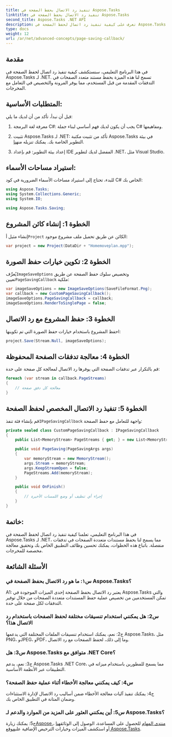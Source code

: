 ```yaml
---
title: تنفيذ رد الاتصال بحفظ الصفحة في Aspose.Tasks
linktitle: تنفيذ رد الاتصال بحفظ الصفحة في Aspose.Tasks
second_title: Aspose.Tasks .NET API
description: تعرف على كيفية تنفيذ رد اتصال لحفظ الصفحة في Aspose.Tasks لـ .NET، مما يتيح معالجة مخصصة لتدفقات إخراج المستندات متعددة الصفحات.
type: docs
weight: 12
url: /ar/net/advanced-concepts/page-saving-callback/
---
```

## مقدمة

في هذا البرنامج التعليمي، سنستكشف كيفية تنفيذ رد اتصال لحفظ الصفحة في Aspose.Tasks لـ .NET. تسمح لنا هذه الميزة بحفظ مستند متعدد الصفحات في التدفقات المقدمة من قبل المستخدم، مما يوفر المرونة والتخصيص في التعامل مع المخرجات.

## المتطلبات الأساسية:

قبل أن نبدأ، تأكد من أن لديك ما يلي:

1. معرفة لغة البرمجة C#: يجب أن يكون لديك فهم أساسي لبناء جملة C# ومفاهيمها.
   
2. تثبيت Aspose.Tasks لـ .NET: تأكد من تثبيت مكتبة Aspose.Tasks في بيئة التطوير الخاصة بك. يمكنك تنزيله من[هنا](https://releases.aspose.com/tasks/net/).

3. إعداد بيئة التطوير: قم بإعداد IDE المفضل لديك لتطوير .NET، مثل Visual Studio.

## استيراد مساحات الأسماء:

للبدء، تحتاج إلى استيراد مساحات الأسماء الضرورية في كود C# الخاص بك:

```csharp
using Aspose.Tasks;
using System.Collections.Generic;
using System.IO;

using Aspose.Tasks.Saving;

```

## الخطوة 1: إنشاء كائن المشروع

 إنشاء مثيل أ`Project` الكائن عن طريق تحميل ملف مشروع موجود:

```csharp
var project = new Project(DataDir + "Homemoveplan.mpp");
```

## الخطوة 2: تكوين خيارات حفظ الصورة

 يُعرِّف`ImageSaveOptions` وتخصيص سلوك حفظ الصفحة عن طريق تعيين`PageSavingCallback` ملكية:

```csharp
var imageSaveOptions = new ImageSaveOptions(SaveFileFormat.Png);
var callback = new CustomPageSavingCallback();
imageSaveOptions.PageSavingCallback = callback;
imageSaveOptions.RenderToSinglePage = false;
```

## الخطوة 3: حفظ المشروع مع رد الاتصال

احفظ المشروع باستخدام خيارات حفظ الصورة التي تم تكوينها:

```csharp
project.Save(Stream.Null, imageSaveOptions);
```

## الخطوة 4: معالجة تدفقات الصفحة المحفوظة

قم بالتكرار عبر تدفقات الصفحة التي يوفرها رد الاتصال لمعالجة كل صفحة على حدة:

```csharp
foreach (var stream in callback.PageStreams)
{
    // معالجة كل دفق صفحة
}
```

## الخطوة 5: تنفيذ رد الاتصال المخصص لحفظ الصفحة

 قم بإنشاء فئة تنفذ`IPageSavingCallback` واجهة للتعامل مع حفظ الصفحة:

```csharp
private sealed class CustomPageSavingCallback : IPageSavingCallback
{
    public List<MemoryStream> PageStreams { get; } = new List<MemoryStream>();

    public void PageSaving(PageSavingArgs args)
    {
        var memoryStream = new MemoryStream();
        args.Stream = memoryStream;
        args.KeepStreamOpen = false;
        PageStreams.Add(memoryStream);
    }

    public void OnFinish()
    {
        // إجراء أي تنظيف أو وضع اللمسات الأخيرة
    }
}
```

## خاتمة:

في هذا البرنامج التعليمي، تعلمنا كيفية تنفيذ رد اتصال لحفظ الصفحة في Aspose.Tasks لـ .NET، مما يسمح لنا بحفظ مستندات متعددة الصفحات في تدفقات منفصلة. باتباع هذه الخطوات، يمكنك تحسين وظائف التطبيق الخاص بك وتحقيق معالجة مخصصة للمخرجات.

## الأسئلة الشائعة

### س١: ما هو رد الاتصال بحفظ الصفحة في Aspose.Tasks؟

A1: يعتبر رد الاتصال بحفظ الصفحة إحدى الميزات الموجودة في Aspose.Tasks والتي تمكن المستخدمين من تخصيص عملية حفظ المستندات متعددة الصفحات من خلال توفير التدفقات لكل صفحة على حدة.

### س2: هل يمكنني استخدام تنسيقات مختلفة لحفظ الصفحات باستخدام رد الاتصال هذا؟

ج2: نعم، يمكنك استخدام تنسيقات الملفات المختلفة التي يدعمها Aspose.Tasks، مثل PNG، وJPEG، وPDF، وما إلى ذلك، لحفظ الصفحات مع رد الاتصال.

### س3: هل Aspose.Tasks متوافق مع .NET Core؟

ج3: نعم، يدعم Aspose.Tasks .NET Core، مما يسمح للمطورين باستخدام ميزاته في التطبيقات عبر الأنظمة الأساسية.

### س4: كيف يمكنني معالجة الأخطاء أثناء عملية حفظ الصفحة؟

ج4: يمكنك تنفيذ آليات معالجة الأخطاء ضمن أساليب رد الاتصال لإدارة الاستثناءات وضمان المتانة في التطبيق الخاص بك.

### س5: أين يمكنني العثور على المزيد من الموارد والدعم لـ Aspose.Tasks؟

 ج5: يمكنك زيارة[Aspose.منتدى المهام](https://forum.aspose.com/c/tasks/15) للحصول على المساعدة، الوصول إلى الوثائق[هنا](https://reference.aspose.com/tasks/net/) ، أو استكشف الميزات وخيارات الترخيص الإضافية على[موقع Aspose.Tasks](https://purchase.aspose.com/buy).